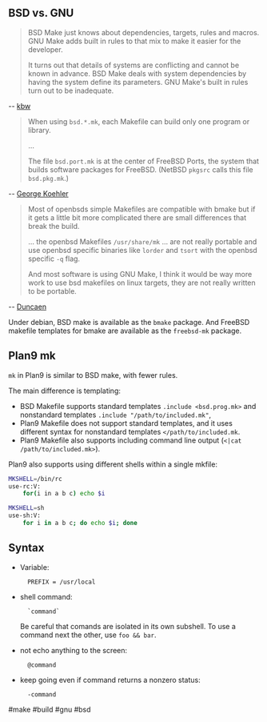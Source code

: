 ## BSD vs. GNU

> BSD Make just knows about dependencies, targets, rules and macros.
> GNU Make adds built in rules to that mix to make it easier for the developer.
>
> It turns out that details of systems are conflicting and cannot be known in advance.
> BSD Make deals with system dependencies by having the system define its parameters.
> GNU Make's built in rules turn out to be inadequate.

-- [kbw](http://www.cplusplus.com/articles/jTbCpfjN/)

> When using `bsd.*.mk`, each Makefile can build only one program or library.
>
> ...
>
> The file `bsd.port.mk` is at the center of FreeBSD Ports,
> the system that builds software packages for FreeBSD.
> (NetBSD `pkgsrc` calls this file `bsd.pkg.mk`.)

-- [George Koehler](https://stackoverflow.com/questions/2131219/merits-of-bmake/25152244)

> Most of openbsds simple Makefiles are compatible with bmake
> but if it gets a little bit more complicated
> there are small differences that break the build.
>
> ... the openbsd Makefiles `/usr/share/mk` ... are  not really portable
> and use openbsd specific binaries like `lorder` and `tsort` with the openbsd specific `-q` flag.
>
> And most software is using GNU Make,
> I think it would be way more work to use bsd makefiles on linux targets,
> they are not really written to be portable.

-- [Duncaen](https://forum.voidlinux.eu/t/pitfalls-on-bmake-bsd-make/956/2)

Under debian, BSD make is available as the `bmake` package.
And FreeBSD makefile templates for bmake are available as the `freebsd-mk` package.

## Plan9 mk

`mk` in Plan9 is similar to BSD make, with fewer rules.

The main difference is templating:

- BSD Makefile supports standard templates `.include <bsd.prog.mk>` and nonstandard templates `.include "/path/to/included.mk"`,
- Plan9 Makefile does not support standard templates, and it uses different syntax for nonstandard templates `</path/to/included.mk`.
- Plan9 Makefile also supports including command line output (`<|cat /path/to/included.mk>`).

Plan9 also supports using different shells within a single mkfile:

```sh
MKSHELL=/bin/rc
use-rc:V:
    for(i in a b c) echo $i

MKSHELL=sh
use-sh:V:
    for i in a b c; do echo $i; done
```

## Syntax

- Variable:

        PREFIX = /usr/local

- shell command:

        `command`

	Be careful that comands are isolated in its own subshell. To use a command next the other, use `foo && bar`.

- not echo anything to the screen:

        @command

- keep going even if command returns a nonzero status:

        -command

#make #build #gnu #bsd
